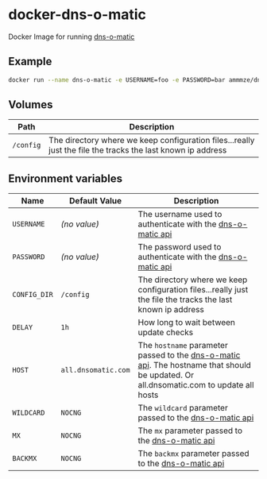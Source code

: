 # docker-dns-o-matic
Docker Image for running [dns-o-matic](http://dnsomatic.com/)

## Example

```bash
docker run --name dns-o-matic -e USERNAME=foo -e PASSWORD=bar ammmze/dns-o-matic
```

## Volumes

| Path | Description |
| ---- | ----------- |
| `/config` | The directory where we keep configuration files...really just the file the tracks the last known ip address |

## Environment variables

| Name | Default Value | Description |
| ---- | ------------- | ----------- |
| `USERNAME` | *(no value)* | The username used to authenticate with the [dns-o-matic api](http://dnsomatic.com/wiki/api) |
| `PASSWORD` | *(no value)* | The password used to authenticate with the [dns-o-matic api](http://dnsomatic.com/wiki/api) |
| `CONFIG_DIR` | `/config` | The directory where we keep configuration files...really just the file the tracks the last known ip address |
| `DELAY` | `1h` | How long to wait between update checks |
| `HOST` | `all.dnsomatic.com` | The `hostname` parameter passed to the [dns-o-matic api](http://dnsomatic.com/wiki/api). The hostname that should be updated. Or all.dnsomatic.com to update all hosts |
| `WILDCARD` | `NOCNG` | The `wildcard` parameter passed to the [dns-o-matic api](http://dnsomatic.com/wiki/api) |
| `MX` | `NOCNG` | The `mx` parameter passed to the [dns-o-matic api](http://dnsomatic.com/wiki/api) |
| `BACKMX` | `NOCNG` | The `backmx` parameter passed to the [dns-o-matic api](http://dnsomatic.com/wiki/api) |
